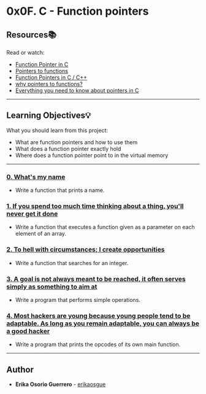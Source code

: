 # 0x0F. C - Function pointers

## Resources:books:
Read or watch:
* [Function Pointer in C](https://intranet.hbtn.io/rltoken/LvjzIoEU3gQ_D5QCwoGtxA)
* [Pointers to functions](https://intranet.hbtn.io/rltoken/3y_80bkcxiZ5Pc5Zk6NCvQ)
* [Function Pointers in C / C++](https://intranet.hbtn.io/rltoken/i-zereq8foaoJZfG383Rvg)
* [why pointers to functions?](https://intranet.hbtn.io/rltoken/jbk8p-_m0dJq2KC7tHrJbg)
* [Everything you need to know about pointers in C](https://intranet.hbtn.io/rltoken/HuMpTjvVc_PxonkOuzQEbg)

---
## Learning Objectives:bulb:
What you should learn from this project:

* What are function pointers and how to use them
* What does a function pointer exactly hold
* Where does a function pointer point to in the virtual memory

---

### [0. What's my name](./0-print_name.c)
* Write a function that prints a name.


### [1. If you spend too much time thinking about a thing, you'll never get it done](./1-array_iterator.c)
* Write a function that executes a function given as a parameter on each element of an array.


### [2. To hell with circumstances; I create opportunities](./2-int_index.c)
* Write a function that searches for an integer.


### [3. A goal is not always meant to be reached, it often serves simply as something to aim at](./3-main.c)
* Write a program that performs simple operations.


### [4. Most hackers are young because young people tend to be adaptable. As long as you remain adaptable, you can always be a good hacker](./100-main_opcodes.c)
* Write a program that prints the opcodes of its own main function.

---

## Author
* **Erika Osorio Guerrero** - [erikaosgue](https://github.com/erikaosgue)